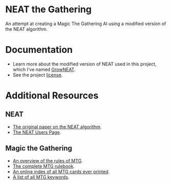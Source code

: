 # NEAT the Gathering
An attempt at creating a Magic The Gathering AI using a modified version of the NEAT algorithm.

# Documentation
* Learn more about the modified version of NEAT used in this project, which I've named [GrowNEAT](GrowNEAT.md).
* See the project [license](LICENSE).

# Additional Resources

## NEAT
* [The original paper on the NEAT algorithm](http://nn.cs.utexas.edu/keyword?stanley:ec02).
* [The NEAT Users Page](https://www.cs.ucf.edu/~kstanley/neat.html).

## Magic the Gathering
* [An overview of the rules of MTG](https://magic.wizards.com/en/magic-gameplay).
* [The complete MTG rulebook](https://magic.wizards.com/en/game-info/gameplay/rules-and-formats/rules).
* [An online index of all MTG cards ever printed](https://mtg.cardsrealm.com/card/).
* [A list of all MTG keywords](https://en.wikipedia.org/wiki/List_of_Magic:_The_Gathering_keywords).
